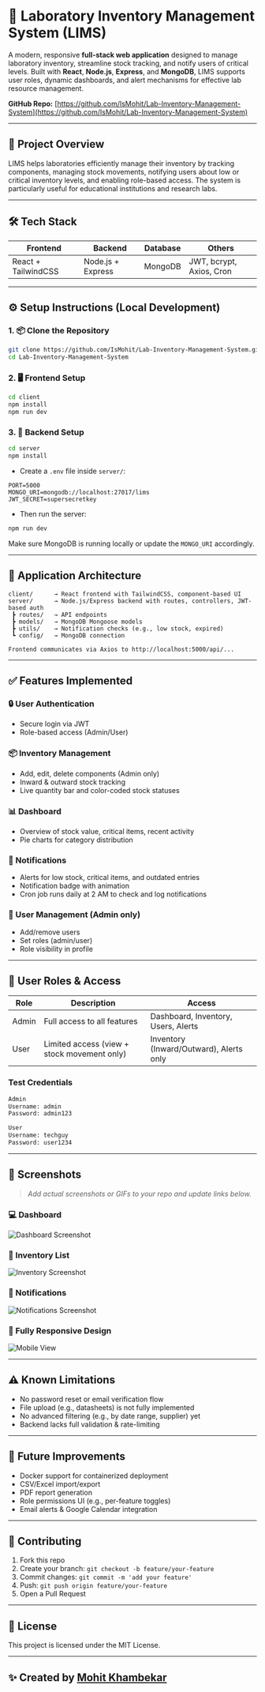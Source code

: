 # 🧪 Laboratory Inventory Management System (LIMS)

A modern, responsive **full-stack web application** designed to manage laboratory inventory, streamline stock tracking, and notify users of critical levels. Built with **React**, **Node.js**, **Express**, and **MongoDB**, LIMS supports user roles, dynamic dashboards, and alert mechanisms for effective lab resource management.

**GitHub Repo:** [https://github.com/IsMohit/Lab-Inventory-Management-System](https://github.com/IsMohit/Lab-Inventory-Management-System)

---

## 🚀 Project Overview

LIMS helps laboratories efficiently manage their inventory by tracking components, managing stock movements, notifying users about low or critical inventory levels, and enabling role-based access. The system is particularly useful for educational institutions and research labs.

---

## 🛠️ Tech Stack

| Frontend            | Backend            | Database   | Others                     |
|---------------------|--------------------|------------|----------------------------|
| React + TailwindCSS | Node.js + Express  | MongoDB    | JWT, bcrypt, Axios, Cron   |

---

## ⚙️ Setup Instructions (Local Development)

### 1. 📦 Clone the Repository

```bash
git clone https://github.com/IsMohit/Lab-Inventory-Management-System.git
cd Lab-Inventory-Management-System
```

### 2. 🖥 Frontend Setup

```bash
cd client
npm install
npm run dev
```

### 3. 🔧 Backend Setup

```bash
cd server
npm install
```

- Create a `.env` file inside `server/`:

```env
PORT=5000
MONGO_URI=mongodb://localhost:27017/lims
JWT_SECRET=supersecretkey
```

- Then run the server:

```bash
npm run dev
```

Make sure MongoDB is running locally or update the `MONGO_URI` accordingly.

---

## 🧱 Application Architecture

```
client/      → React frontend with TailwindCSS, component-based UI
server/      → Node.js/Express backend with routes, controllers, JWT-based auth
 ┣ routes/   → API endpoints
 ┣ models/   → MongoDB Mongoose models
 ┣ utils/    → Notification checks (e.g., low stock, expired)
 ┗ config/   → MongoDB connection

Frontend communicates via Axios to http://localhost:5000/api/...
```

---

## ✅ Features Implemented

### 🔒 User Authentication
- Secure login via JWT
- Role-based access (Admin/User)

### 📦 Inventory Management
- Add, edit, delete components (Admin only)
- Inward & outward stock tracking
- Live quantity bar and color-coded stock statuses

### 📊 Dashboard
- Overview of stock value, critical items, recent activity
- Pie charts for category distribution

### 🔔 Notifications
- Alerts for low stock, critical items, and outdated entries
- Notification badge with animation
- Cron job runs daily at 2 AM to check and log notifications

### 👥 User Management (Admin only)
- Add/remove users
- Set roles (admin/user)
- Role visibility in profile

---

## 👤 User Roles & Access

| Role   | Description                                     | Access                                  |
|--------|-------------------------------------------------|-----------------------------------------|
| Admin  | Full access to all features                     | Dashboard, Inventory, Users, Alerts     |
| User   | Limited access (view + stock movement only)     | Inventory (Inward/Outward), Alerts only |

### Test Credentials

```txt
Admin
Username: admin
Password: admin123

User
Username: techguy
Password: user1234
```

---

## 📸 Screenshots

> _Add actual screenshots or GIFs to your repo and update links below._

### 💻 Dashboard  
![Dashboard Screenshot](https://github.com/IsMohit/Lab-Inventory-Management-System/blob/main/dashboard.gif)

### 🧾 Inventory List  
![Inventory Screenshot](https://github.com/IsMohit/Lab-Inventory-Management-System/blob/main/inventory.gif)

### 🔔 Notifications  
![Notifications Screenshot](https://github.com/IsMohit/Lab-Inventory-Management-System/blob/main/notifications.gif)

### 📱 Fully Responsive Design  
![Mobile View](https://github.com/IsMohit/Lab-Inventory-Management-System/blob/main/mobile-view.gif)

---

## ⚠️ Known Limitations

- No password reset or email verification flow
- File upload (e.g., datasheets) is not fully implemented
- No advanced filtering (e.g., by date range, supplier) yet
- Backend lacks full validation & rate-limiting

---

## 🔮 Future Improvements

- Docker support for containerized deployment
- CSV/Excel import/export
- PDF report generation
- Role permissions UI (e.g., per-feature toggles)
- Email alerts & Google Calendar integration

---

## 🤝 Contributing

1. Fork this repo
2. Create your branch: `git checkout -b feature/your-feature`
3. Commit changes: `git commit -m 'add your feature'`
4. Push: `git push origin feature/your-feature`
5. Open a Pull Request

---

## 📄 License

This project is licensed under the MIT License.

---

## ✨ Created by [Mohit Khambekar](https://github.com/IsMohit)
